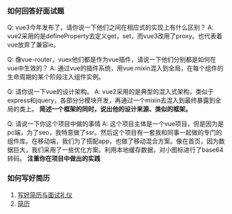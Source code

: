 ### 如何回答好面试题
Q: vue3今年发布了，请你说一下他们之间在相应式的实现上有什么区别？
A: vue2采用的是defineProperty去定义get，set，而vue3改用了proxy。也代表着vue放弃了兼容ie。

Q: 像vue-router，vuex他们都是作为vue插件，请说一下他们分别都是如何在vue中生效的？
A: 通过vue的插件系统，用vue.mixin混入到全局，在每个组件的生命周期的某个阶段注入组件实例。

Q: 请你说一下vue的设计架构。
A: vue2采用的是典型的混入式架构，类似于express和jquery，各部分分模块开发，再通过一个mixin去混入到最终暴露到全局的类上。
__简述一个框架的同时，说出他的设计来源、类似的框架。__

Q: 请说一下你这个项目中做的事情
A: 这个项目主体是一个vue项目，但是因为是pc端，为了seo，我特意做了ssr。然后这个项目有一套我和同事一起做的专门的组件库。在移动端，我们为了搭配app，也做了移动混合方案。像在首页，因为数据巨大，我们采用了一些优化方案。利用本地缓存数据，对小图标进行了base64转码。
__注重你在项目中做出的实践__

### 如何写好简历
1. [写好简历与面试礼仪](https://juejin.im/post/5d04fc1c51882559ef78e88f)
2. [简历](https://juejin.im/post/5d05ca79f265da1bc75237ea)
